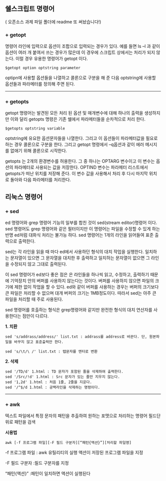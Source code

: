 
## 쉘스크립트 명령어
( 오픈소스 과제 파일 폴더에 readme 또 써놨습니다!)



### + getopt 


명령어 라인에 입력으로 옵션이 조합으로 입력되는 경우가 있다.
예를 들면 ls –l 과 같이 옵션이 여러 개 붙여서 쓰는 경우가 많은데 이 경우에 스크립트 상에서는 처리가 되지 않는다. 
이럴 경우 유용한 명령어가 getopt 이다.


    $getopt option optstring parameter


 optipn에 사용할 옵션들을 나열하고 콜론으로 구분을 해 준 다음 optstring에 사용할 옵션들과 파라메터를 정의해 주면 된다. 


***

### + getopts


getopt 명령어는 발견된 모든 처리 된 옵션 및 매개변수에 대해 하나의 출력을 생성하지만 이와 달리 getopts 명령은 기존 쉘에서 파라메터들을 순차적으로 처리 한다.

    $getopts optstring variable

optstring에 유요한 옵션문자들을 나열한다.
그리고 이 옵션들이 파라메터값을 필요로 하는 경우 콜론으로 구분을 한다. 그리고 getopt 명령에서 –q옵션과 같이 에러 메시지를 없애기 위해 콜론으로 시작한다.

getopts 는 2개의 환경변수를 허용한다. 그 중 하나는 OPTARG 변수이고 이 변수는 옵션의 파라메터로 사용되는 값을 저장한다. OPTIND 변수는 파라메터 리스트에서 getopts가 떠난 위치를 저장해 준다.
이 변수 값을 사용해서 처리 후 다시 마지막 위치로 돌아와 다음 파라메터를 처리한다.





## 리눅스 명령어



### + sed


ed 명령어와 grep 명령어 기능의 일부를 합친 것이 sed(stream editor)명령어 이다.
sed 명령어도 grep 명령어와 같은 필터이지만 이 명령어는 파일을 수정할 수 있게 하는 반명 ed처럼 대화식 처리는 불가능 하다. sed 명령어는 1개의 라인을 읽어들여 표준 출력으로 출력한다.

sed는 각 라인을 읽을 때 마다 ed에서 사용하던 형식의 대치 작업을 실행한다. 일치하는 문자열이 있으면 그 문자열을 대치한 후 출력하고 일치하는 문자열이 없으면 그 라인을 수정되지 않고 그대로 출력된다.

이 sed 명령어가 ed보다 좋은 점은 은 라인들을 하나씩 읽고, 수정하고, 출력하기 때문에 기억장치 안의 버퍼를 사용하지 않는다는 것이다. 버퍼를 사용하지 않으면 파일의 크기에 제한 없이 작업을 할 수 있다. ed와 같이 버퍼를 사용하는 경우는 버퍼의 크기보다 큰 파일은 처리할 수 없으며 대개 버퍼의 크기는 1MB정도이다. 따라서 sed는 아주 큰 파일을 처리할 때 주로 사용된다.

sed 명령어를 호출하는 형식은 grep명령어와 같지만 완전한 형식의 대치 연산자를 사용한다는 점만이 다르다.

**1. 치환**

    sed 's/addrass/address/' list.txt : addrass를 address로 바꾼다. 단, 원본파일을 바꾸지 않고 표준출력만 한다.

    sed 's/\t/\ /' list.txt : 탭문자를 엔터로 변환

**2. 삭제**

    sed '/TD/d' 1.html : TD 문자가 포함된 줄을 삭제하여 출력한다.
    sed '/Src/!d' 1.html : Src 문자가 있는 줄만 지우지 않는다.
    sed '1,2d' 1.html : 처음 1줄, 2줄을 지운다.
    sed '/^$/d 1.html : 공백라인을 삭제하는 명령이다.

***

### + awk

텍스트 파일에서 특정 문자의 패턴을 추출하여 원하는 포맷으로 처리하는 명령어
필드단위로 패턴을 검색

**시용법**

    awk [-f 프로그램 파일][-F 필드 구분자][“패턴{액션}”][처리할 파일명]

-f 프로그램 파일
: awk 유틸리티의 실행 액션이 저장된 프로그램 파일을 지정

-F 필드 구분자
:필드 구분자를 지정

“패턴{액션}”
:패턴이 일치하면 액션이 실행된다



